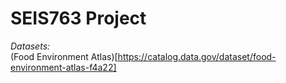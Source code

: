 # SEIS763 Project


*Datasets:*  
(Food Environment Atlas)[https://catalog.data.gov/dataset/food-environment-atlas-f4a22]